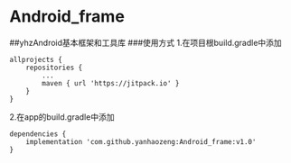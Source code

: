 # Android_frame
##yhzAndroid基本框架和工具库
###使用方式
1.在项目根build.gradle中添加
```
allprojects {
	repositories {
		...
		maven { url 'https://jitpack.io' }
	}
}
```
2.在app的build.gradle中添加
```
dependencies {
	implementation 'com.github.yanhaozeng:Android_frame:v1.0'
}
```
